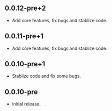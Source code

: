 ## 0.0.12-pre+2

* Add core features, fix bugs and stablize code.

## 0.0.11-pre+1

* Add core features, fix bugs and stablize code.

## 0.0.10-pre+1

* Stablize code and fix some bugs.


## 0.0.10-pre

* Initial release.
